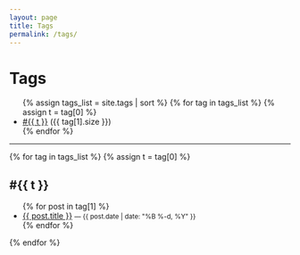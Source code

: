 ```yaml
---
layout: page
title: Tags
permalink: /tags/
---
```


# Tags

<ul>
{% assign tags_list = site.tags | sort %}
{% for tag in tags_list %}
  {% assign t = tag[0] %}
  <li>
    <a href="{{ ('/tags/#' | append: t) | relative_url }}">#{{ t }}</a> ({{ tag[1].size }})
  </li>
{% endfor %}
</ul>

<hr/>

{% for tag in tags_list %}
  {% assign t = tag[0] %}
  <h2 id="{{ t }}">#{{ t }}</h2>
  <ul>
  {% for post in tag[1] %}
    <li>
      <a href="{{ post.url | relative_url }}">{{ post.title }}</a>
      <small> — {{ post.date | date: "%B %-d, %Y" }}</small>
    </li>
  {% endfor %}
  </ul>
{% endfor %}
